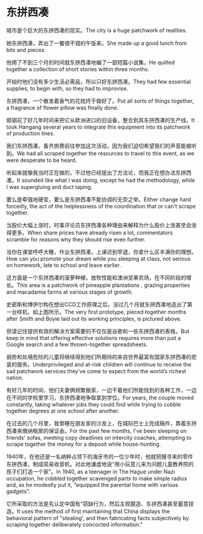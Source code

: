 # 东拼西凑

<p><span class="chinese">城市是个巨大的东拼西凑的现实。</span><span class="english">The city is a huge patchwork of realities.</span></p>

<p><span class="chinese">她东拼西凑，弄出了一餐很不错的午饭来。</span><span class="english">She made up a good lunch from bits and pieces.</span></p>

<p><span class="chinese">他用了不到三个月的时间就东拼西凑地编了一部短篇小说集。</span><span class="english">He quilted together a collection of short stories within three months.</span></p>

<p><span class="chinese">开始时他们没有多少生活必需品，所以只好东拼西凑。</span><span class="english">They had few essential supplies, to begin with, so they had to improvise.</span></p>

<p><span class="chinese">东拼西凑，一个散发着香气的花枕终于做好了。</span><span class="english">Put all sorts of things together, a fragrance of flower pillow was finally done.</span></p>

<p><span class="chinese">邯钢花了好几年时间来把它从欧洲进口的旧设备，整合到其东拼西凑的生产线。</span><span class="english">It took Hangang several years to integrate this equipment into its patchwork of production lines.</span></p>

<p><span class="chinese">我们东拼西凑，备齐旅费前往参加这次活动，因为我们迫切希望我们的声音能被听到。</span><span class="english">We had all scraped together the resources to travel to this event, as we were desperate to be heard.</span></p>

<p><span class="chinese">听起来就像我当时正在做的，不过他已经提出了方法论，而我正在想办法东拼西凑。</span><span class="english">It sounded like what I was doing, except he had the methodology, while I was supergluing and duct taping.</span></p>

<p><span class="chinese">要么是牵强地硬变，要么是东拼西凑不能协调的无奈之举。</span><span class="english">Either change hard forcedly, the act of the helplessness of the coordination that or can't scrape together.</span></p>

<p><span class="chinese">当股价大幅上涨时，时事评论员东拼西凑各种理由来解释为什么股价上涨甚至会涨得更多。</span><span class="english">When share prices have already risen a lot, commentators scramble for reasons why they should rise even further.</span></p>

<p><span class="chinese">当你在课堂呼呼大睡，作业东拼西凑，上课迟到早退，你拿什么区丰满你的理想。</span><span class="english">How can you promote your dream while you sleeping at class, not serious on homework, late to school and leave earlier.</span></p>

<p><span class="chinese">这方面是一个东拼西凑的菠萝种植，放牧性能和澳洲坚果农场，在不同阶段的增长。</span><span class="english">This area is a patchwork of pineapple plantations , grazing properties and macadamia farms at various stages of growth.</span></p>

<p><span class="chinese">史密斯和博伊尔构在想出CCD工作原理之后，没过几个月就东拼西凑地造出了第一台样机，如上图所示。</span><span class="english">The very first prototype, pieced together months after Smith and Boyle laid out its working principles, is pictured above.</span></p>

<p><span class="chinese">但请记住提供有效的解决方案需要的不仅仅是谷歌和一些东拼西凑的表格。</span><span class="english">But keep in mind that offering effective solutions requires more than just a Google search and a few thrown-together spreadsheets.</span></p>

<p><span class="chinese">弱势和处境危险的儿童将继续得到他们所期待的来自世界最富有国家东拼西凑的悲哀的服务。</span><span class="english">Underprivileged and at-risk children will continue to receive the sad patchwork services they’ve come to expect from the world’s richest nation.</span></p>

<p><span class="chinese">有好几年的时间，他们夫妻俩频繁搬家，一边干着他们所能找到的各种工作，一边在不同的学校里学习，东拼西凑地争取拿到学位。</span><span class="english">For years, the couple moved constantly, taking whatever jobs they could find while trying to cobble together degrees at one school after another.</span></p>

<p><span class="chinese">在过去的几个月里，我曾睡在朋友家的沙发上，在城际巴士上完成稿件，靠着东拼西凑来缴纳租房的保证金。</span><span class="english">For the past few months, I've been sleeping on friends' sofas, meeting copy deadlines on intercity coaches, attempting to scrape together the money for a deposit while house-hunting.</span></p>

<p><span class="chinese">1940年，在他还是一名纳粹占领下的海牙市的一位少年时，他就把搜寻来的零件东拼西凑，制成简易收音机，对此他谦虚地说“用小玩意儿来为问题儿童教养院的孩子们打造一个家”。</span><span class="english">In 1940, as a teenager in The Hague under Nazi occupation, he cobbled together scavenged parts to make simple radios and, as he modestly put it, "equipped the parental home with various gadgets".</span></p>

<p><span class="chinese">它所采取的方法是先认定中国有“窃缺行为，然后主观臆造、东拼西凑甚至蓄意捏造。</span><span class="english">It uses the method of first maintaining that China displays the behavioral pattern of "stealing', and then fabricating facts subjectively by scraping together deliberately concocted information."</span></p>

